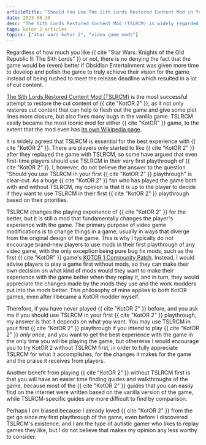 ```yaml
---
articleTitle: "Should You Use The Sith Lords Restored Content Mod in Your First Star Wars: KotOR 2 Playthrough?"
date: 2023-08-30
desc: "The Sith Lords Restored Content Mod (TSLRCM) is widely regarded as essential for the best KotOR 2 experience, but should you use the mod in your very first KotOR 2 playthrough?"
tags: kotor 2 articles
topics: ["star wars kotor 2", "video game mods"]
---
```


Regardless of how much you like {{ cite "Star Wars: Knights of the Old Republic II: The Sith Lords" }} or not, there is no denying the fact that the game would be (even) better if Obsidian Entertainment was given more time to develop and polish the game to truly achieve their vision for the game, instead of being rushed to meet the release deadline which resulted in a lot of cut content.

[The Sith Lords Restored Content Mod (TSLRCM)](https://deadlystream.com/files/file/578-tsl-restored-content-mod/) is the most successful attempt to restore the cut content of {{ cite "KotOR 2" }}, as it not only restores cut content that can help to flesh out the game and give some plot lines more closure, but also fixes many bugs in the vanilla game. TSLRCM easily became the most iconic mod for either {{ cite "KotOR" }} game, to the extent that the mod even has [its own Wikipedia page](https://en.wikipedia.org/wiki/The_Sith_Lords_Restored_Content_Modification).

It is widely agreed that TSLRCM is essential for the best experience with {{ cite "KotOR 2" }}. There are players only started to like {{ cite "KotOR 2" }} after they replayed the game with TSLRCM, so some have argued that even first-time players should use TSLRCM in their very first playthrough of {{ cite "KotOR 2" }}. I, however, do not believe the answer to the question "Should you use TSLRCM in your first {{ cite "KotOR 2" }} playthrough" is clear-cut. As a huge {{ cite "KotOR 2" }} fan who has played the game both with and without TSLRCM, my opinion is that it is up to the player to decide if they want to use TSLRCM in their first {{ cite "KotOR 2" }} playthrough based on their priorities.

TSLRCM changes the playing experience of {{ cite "KotOR 2" }} for the better, but it is still a mod that fundamentally changes the player's experience with the game. The primary purpose of video game modifications is to change things in a game, usually in ways that diverge from the original design of the game. This is why I typically do not encourage brand-new players to use mods in their first playthrough of any video game, with the only exception being pure bug fix mods, such as the first {{ cite "KotOR" }} game's [KOTOR 1 Community Patch](https://deadlystream.com/files/file/1258-kotor-1-community-patch/). Instead, I would advise players to play a game first without mods, so they can make their own decision on what kind of mods would they want to make their experience with the game better when they replay it, and in turn, they would appreciate the changes made by the mods they use and the work modders put into the mods better. This philosophy of mine applies to both KotOR games, even after I became a KotOR modder myself.

Therefore, if you have never played {{ cite "KotOR 2" }} before, and you ask me if you should use TSLRCM in your first {{ cite "KotOR 2" }} playthrough, my answer is that it depends on what you want. You may use TSLRCM in your first {{ cite "KotOR 2" }} playthrough if you intend to play {{ cite "KotOR 2" }} *only once*, and you want to get the best experience with the game in the only time you will be playing the game, but otherwise I would encourage you to try KotOR 2 without TSLRCM first, in order to fully appreciate TSLRCM for what it accomplishes, for the changes it makes for the game and the praise it receives from players.

Another benefit from playing {{ cite "KotOR 2" }} without TSLRCM first is that you will have an easier time finding guides and walkthroughs of the game, because most of the {{ cite "KotOR 2" }} guides that you can easily find on the internet were written based on the vanilla version of the game, while TSLRCM-specific guides are more difficult to find by comparison.

Perhaps I am biased because I already loved {{ cite "KotOR 2" }} from the get go since my first playthrough of the game, even before I discovered TSLRCM's existence, and I am the type of autistic gamer who likes to replay games they like, but I do not believe that makes my opinion any less worthy to consider.
